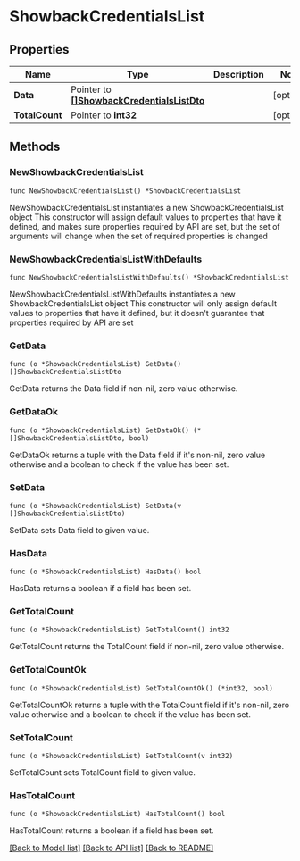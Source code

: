 # ShowbackCredentialsList

## Properties

Name | Type | Description | Notes
------------ | ------------- | ------------- | -------------
**Data** | Pointer to [**[]ShowbackCredentialsListDto**](ShowbackCredentialsListDto.md) |  | [optional] 
**TotalCount** | Pointer to **int32** |  | [optional] 

## Methods

### NewShowbackCredentialsList

`func NewShowbackCredentialsList() *ShowbackCredentialsList`

NewShowbackCredentialsList instantiates a new ShowbackCredentialsList object
This constructor will assign default values to properties that have it defined,
and makes sure properties required by API are set, but the set of arguments
will change when the set of required properties is changed

### NewShowbackCredentialsListWithDefaults

`func NewShowbackCredentialsListWithDefaults() *ShowbackCredentialsList`

NewShowbackCredentialsListWithDefaults instantiates a new ShowbackCredentialsList object
This constructor will only assign default values to properties that have it defined,
but it doesn't guarantee that properties required by API are set

### GetData

`func (o *ShowbackCredentialsList) GetData() []ShowbackCredentialsListDto`

GetData returns the Data field if non-nil, zero value otherwise.

### GetDataOk

`func (o *ShowbackCredentialsList) GetDataOk() (*[]ShowbackCredentialsListDto, bool)`

GetDataOk returns a tuple with the Data field if it's non-nil, zero value otherwise
and a boolean to check if the value has been set.

### SetData

`func (o *ShowbackCredentialsList) SetData(v []ShowbackCredentialsListDto)`

SetData sets Data field to given value.

### HasData

`func (o *ShowbackCredentialsList) HasData() bool`

HasData returns a boolean if a field has been set.

### GetTotalCount

`func (o *ShowbackCredentialsList) GetTotalCount() int32`

GetTotalCount returns the TotalCount field if non-nil, zero value otherwise.

### GetTotalCountOk

`func (o *ShowbackCredentialsList) GetTotalCountOk() (*int32, bool)`

GetTotalCountOk returns a tuple with the TotalCount field if it's non-nil, zero value otherwise
and a boolean to check if the value has been set.

### SetTotalCount

`func (o *ShowbackCredentialsList) SetTotalCount(v int32)`

SetTotalCount sets TotalCount field to given value.

### HasTotalCount

`func (o *ShowbackCredentialsList) HasTotalCount() bool`

HasTotalCount returns a boolean if a field has been set.


[[Back to Model list]](../README.md#documentation-for-models) [[Back to API list]](../README.md#documentation-for-api-endpoints) [[Back to README]](../README.md)


